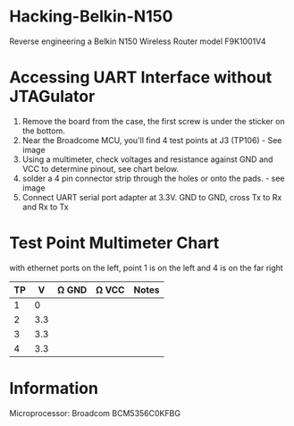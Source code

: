 # Hacking-Belkin-N150
Reverse engineering a Belkin N150 Wireless Router model F9K1001V4

# Accessing UART Interface without JTAGulator
1. Remove the board from the case, the first screw is under the sticker on the bottom.
2. Near the Broadcome MCU, you'll find 4 test points at J3 (TP106) - See image
3. Using a multimeter, check voltages and resistance against GND and VCC to determine pinout, see chart below.
5. solder a 4 pin connector strip through the holes or onto the pads. - see image
6. Connect UART serial port adapter at 3.3V. GND to GND, cross Tx to Rx and Rx to Tx

# Test Point Multimeter Chart
with ethernet ports on the left, point 1 is on the left and 4 is on the far right

| TP | V | Ω GND | Ω VCC | Notes |
|----|---|-------|-------|-------|
| 1  | 0 |
| 2  |3.3|
| 3  |3.3|
| 4  |3.3|

# Information
Microprocessor: Broadcom BCM5356C0KFBG
